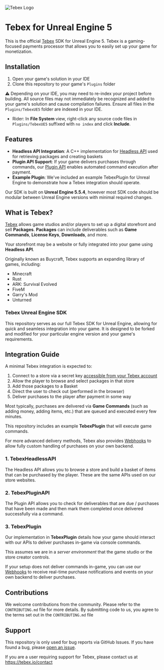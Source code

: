 ![Tebex Logo](https://www.tebex.io/_nuxt/logo.BCN2mLkL.svg)
# Tebex for Unreal Engine 5

This is the official [Tebex](https://tebex.io/) SDK for Unreal Engine 5. Tebex is a gaming-focused payments processor that 
allows you to easily set up your game for monetization.

## Installation

1. Open your game's solution in your IDE
2. Clone this repository to your game's `Plugins` folder

⚠️ Depending on your IDE, you may need to re-index your project before building. All source files may not immediately be recognized and added to your game's solution and cause compilation failures. Ensure all files in the `Plugins/TebexUE5` folder are indexed in your IDE.

- Rider: In **File System** view, right-click any source code files in `Plugins/TebexUE5` suffixed with `no index` and click **Include**.

## Features

- **Headless API Integration**: A C++ implementation for [Headless API](https://docs.tebex.io/developers/headless-api/overview) used for retrieving packages and creating baskets
- **Plugin API Support**: If your game delivers purchases through commands, our [Plugin API](https://docs.tebex.io/plugin) enables automated command execution after payment.
- **Example Plugin**: We've included an example TebexPlugin for Unreal Engine to demonstrate how a Tebex integration should operate.

Our SDK is built on **Unreal Engine 5.5.4**, however most SDK code should be modular between Unreal Engine versions with minimal required changes.

## What is Tebex?
[Tebex](https://tebex.io) allows game studios and/or players to set up a digital storefront and sell **Packages**. **Packages** can include deliverables such as **Game Commands**, **License Keys**, **Downloads**, and more.

Your storefront may be a website or fully integrated into your game using **Headless API**.

Originally known as Buycraft, Tebex supports an expanding library of games, including:
- Minecraft
- Rust
- ARK: Survival Evolved
- FiveM
- Garry's Mod
- Unturned

### Tebex Unreal Engine SDK
This repository serves as our full Tebex SDK for Unreal Engine, allowing for quick and seamless integration into your game. It is designed to be forked and modified for your particular engine version and your game's requirements.

## Integration Guide

A minimal Tebex integration is expected to:
1. Connect to a store via a secret key [accessible from your Tebex account](https://tebex.io/)
2. Allow the player to browse and select packages in that store
3. Add those packages to a Basket
4. Direct the user to check out (performed in the browser)
5. Deliver purchases to the player after payment in some way

Most typically, purchases are delivered via **Game Commands** (such as adding money, adding items, etc.) that are queued and executed every few minutes. 

This repository includes an example **TebexPlugin** that will execute game commands.

For more advanced delivery methods, Tebex also provides [Webhooks](https://docs.tebex.io/developers/webhooks/overview) to allow fully custom handling of purchases on your own backend. 

### 1. TebexHeadlessAPI

The Headless API allows you to browse a store and build a basket of items that can be purchased by the player. These are the same APIs used on our store websites.

### 2. TebexPluginAPI

The Plugin API allows you to check for deliverables that are due / purchases that have been made and then mark them completed once delivered successfully via a command.

### 3. TebexPlugin

Our implementation in **TebexPlugin** details how your game should interact with our APIs to deliver purchases in-game via console commands.

This assumes we are in a _server environment_ that the game studio or the store creator controls.

If your setup does not deliver commands in-game, you can use our [Webhooks](https://docs.tebex.io/developers/webhooks/overview) to receive real-time purchase notifications and events on your own backend to deliver purchases.

## Contributions
We welcome contributions from the community. Please refer to the `CONTRIBUTING.md` file for more details. By submitting code to us, you agree to the terms set out in the `CONTRIBUTING.md` file

## Support
This repository is only used for bug reports via GitHub Issues. If you have found a bug, please [open an issue](https://github.com/tebexio/Tebex-UE5/issues).

If you are a user requiring support for Tebex, please contact us at https://tebex.io/contact

